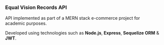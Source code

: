 ### Equal Vision Records API 

API implemented as part of a MERN stack e-commerce project for academic purposes. 

Developed using technologies such as **Node.js**, **Express**, **Sequelize ORM** & **JWT**.
